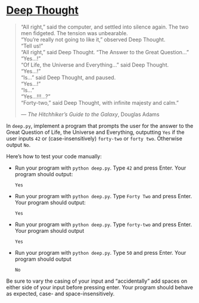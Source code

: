# [**Deep Thought**](https://cs50.harvard.edu/python/2022/psets/1/deep/)
> “All right,” said the computer, and settled into silence again. The two men fidgeted. The tension was unbearable.<br>
> “You’re really not going to like it,” observed Deep Thought.<br>
> “Tell us!”<br>
> “All right,” said Deep Thought. “The Answer to the Great Question…”<br>
> “Yes…!”<br>
> “Of Life, the Universe and Everything…” said Deep Thought.<br>
> “Yes…!”<br>
> “Is…” said Deep Thought, and paused.<br>
> “Yes…!”<br>
> “Is…”<br>
> “Yes…!!!…?”<br>
> “Forty-two,” said Deep Thought, with infinite majesty and calm.”<br>
>
> — *The Hitchhiker’s Guide to the Galaxy*, Douglas Adams

In `deep.py`, implement a program that prompts the user for the answer to the Great Question of Life, the Universe and Everything, outputting `Yes` if the user inputs `42` or (case-insensitively) `forty-two` or `forty two`. Otherwise output `No`.

Here’s how to test your code manually:

  * Run your program with `python deep.py`. Type `42` and press Enter. Your program should output:
    ```
    Yes 
    ```
  * Run your program with `python deep.py`. Type `Forty Two` and press Enter. Your program should output:
    ```
    Yes
    ```
  * Run your program with `python deep.py`. Type `forty-two` and press Enter. Your program should output
    ```
    Yes
    ```
  * Run your program with `python deep.py`. Type `50` and press Enter. Your program should output
    ```
    No
    ```
    
Be sure to vary the casing of your input and “accidentally” add spaces on either side of your input before pressing enter. Your program should behave as expected, case- and space-insensitively.
